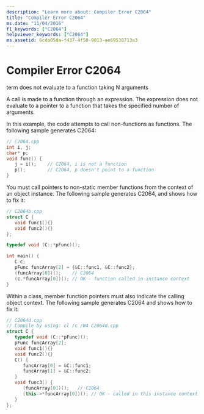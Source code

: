 ```yaml
---
description: "Learn more about: Compiler Error C2064"
title: "Compiler Error C2064"
ms.date: "11/04/2016"
f1_keywords: ["C2064"]
helpviewer_keywords: ["C2064"]
ms.assetid: 6cda05da-f437-4f50-9813-ae69538713a3
---
```

# Compiler Error C2064

term does not evaluate to a function taking N arguments

A call is made to a function through an expression. The expression does not evaluate to a pointer to a function that takes the specified number of arguments.

In this example, the code attempts to call non-functions as functions. The following sample generates C2064:

```cpp
// C2064.cpp
int i, j;
char* p;
void func() {
   j = i();    // C2064, i is not a function
   p();        // C2064, p doesn't point to a function
}
```

You must call pointers to non-static member functions from the context of an object instance. The following sample generates C2064, and shows how to fix it:

```cpp
// C2064b.cpp
struct C {
   void func1(){}
   void func2(){}
};

typedef void (C::*pFunc)();

int main() {
   C c;
   pFunc funcArray[2] = {&C::func1, &C::func2};
   (funcArray[0])();    // C2064
   (c.*funcArray[0])(); // OK - function called in instance context
}
```

Within a class, member function pointers must also indicate the calling object context. The following sample generates C2064 and shows how to fix it:

```cpp
// C2064d.cpp
// Compile by using: cl /c /W4 C2064d.cpp
struct C {
   typedef void (C::*pFunc)();
   pFunc funcArray[2];
   void func1(){}
   void func2(){}
   C() {
      funcArray[0] = &C::func1;
      funcArray[1] = &C::func2;
   }
   void func3() {
      (funcArray[0])();   // C2064
      (this->*funcArray[0])(); // OK - called in this instance context
   }
};
```
